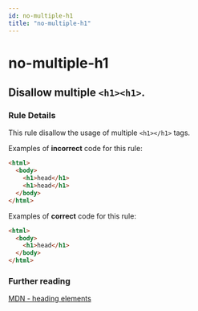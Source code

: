 ```yaml
---
id: no-multiple-h1
title: "no-multiple-h1"
---
```


# no-multiple-h1

## Disallow multiple `<h1><h1>`.

### Rule Details

This rule disallow the usage of multiple `<h1></h1>` tags.

Examples of **incorrect** code for this rule:

```html
<html>
  <body>
    <h1>head</h1>
    <h1>head</h1>
  </body>
</html>
```

Examples of **correct** code for this rule:

```html
<html>
  <body>
    <h1>head</h1>
  </body>
</html>
```

### Further reading

[MDN - heading elements](https://developer.mozilla.org/en-US/docs/Web/HTML/Element/Heading_Elements)
